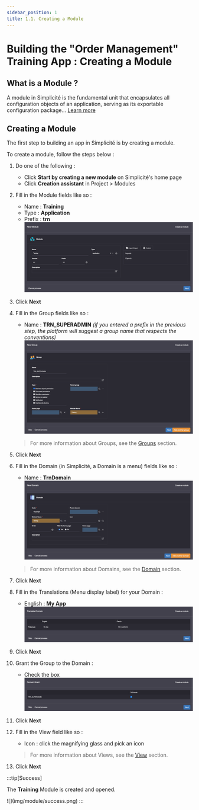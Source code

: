 ```yaml
---
sidebar_position: 1
title: 1.1. Creating a Module
---
```


# Building the "Order Management" Training App : Creating a Module

## What is a Module ?

A module in Simplicité is the fundamental unit that encapsulates all configuration objects of an application, serving as its exportable configuration package... [Learn more](/make/project/module)

## Creating a Module

The first step to building an app in Simplicité is by creating a module.  

To create a module, follow the steps below :

1. Do one of the following :
    - Click **Start by creating a new module** on Simplicité's home page
    - Click **Creation assistant** in Project > Modules
2. Fill in the Module fields like so :
    - Name : **Training**
    - Type : **Application**
    - Prefix : **trn**  
    ![](img/module/module.png)
3. Click **Next**
4. Fill in the Group fields like so :
    - Name : **TRN_SUPERADMIN** *(if you entered a prefix in the previous step, the platform will suggest a group name that respects the conventions)*  
        ![](img/module/group.png)
    > For more information about Groups, see the [Groups](/make/usersrights/groups) section. 

5. Click **Next**
6. Fill in the Domain (in Simplicité, a Domain is a menu) fields like so :
    - Name : **TrnDomain**  
        ![](img/module/domain.png)
    > For more information about Domains, see the [Domain](/make/businessobjects/domains) section. 
7. Click **Next**
8. Fill in the Translations (Menu display label) for your Domain :
    - English : **My App**  
         ![](img/module/translate.png)
9. Click **Next**
10. Grant the Group to the Domain :
    - Check the box  
         ![](img/module/grant.png)
11. Click **Next**
12. Fill in the View field like so :
    - Icon : click the magnifying glass and pick an icon
    > For more information about Views, see the [View](/make/userinterface/views/home-page) section.
13. Click **Next**

:::tip[Success]
  <p>The <b>Training</b> Module is created and opened.</p>
    ![](img/module/success.png)
:::
